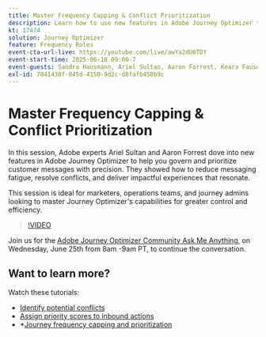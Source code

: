 ```yaml
---
title: Master Frequency Capping & Conflict Prioritization
description: Learn how to use new features in Adobe Journey Optimizer to govern and prioritize the most important messages being sent to customers.
kt: 17474
solution: Journey Optimizer
feature: Frequency Rules
event-cta-url-live: https://youtube.com/live/awYa2dU6TDY
event-start-time: 2025-06-18 09:00-7
event-guests: Sandra Hausmann, Ariel Sultan, Aaron Forrest, Keara Fausett
exl-id: 7041430f-845d-4150-9d2c-d8fafb450b9c
---
```

# Master Frequency Capping & Conflict Prioritization

In this session, Adobe experts Ariel Sultan and Aaron Forrest dove into new features in Adobe Journey Optimizer to help you govern and prioritize customer messages with precision. They showed how to reduce messaging fatigue, resolve conflicts, and deliver impactful experiences that resonate.

This session is ideal for marketers, operations teams, and journey admins looking to master Journey Optimizer's capabilities for greater control and efficiency.


>[!VIDEO](https://video.tv.adobe.com/v/3464052/?quality=12&learn=on)

Join us for the [Adobe Journey Optimizer Community Ask Me Anything](https://experienceleaguecommunities.adobe.com/t5/journey-optimizer-events/ask-me-anything-june-[…]with-journey-optimizer-product-experts/ev-p/757473), on Wednesday, June 25th from 8am -9am PT, to continue the conversation.

## Want to learn more? 

Watch these tutorials:

* [Identify potential conflicts](https://experienceleague.adobe.com/en/docs/journey-optimizer-learn/tutorials/conflict-management/identify-potential-conflicts)
* [Assign priority scores to inbound actions](https://experienceleague.adobe.com/en/docs/journey-optimizer-learn/tutorials/conflict-management/assign-priority-score)
* *[Journey frequency capping and prioritization](https://experienceleague.adobe.com/en/docs/journey-optimizer-learn/tutorials/conflict-management/journey-frequency-capping-and-prioritization)
